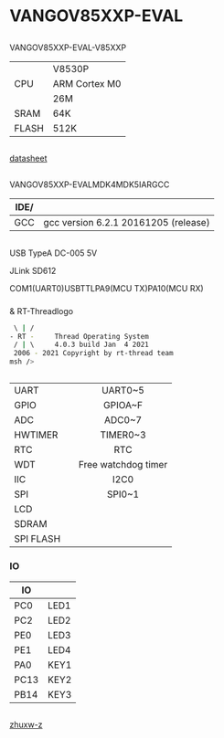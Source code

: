 # VANGOV85XXP-EVAL

## 

VANGOV85XXP-EVAL-V85XXP

|       |           |
| --------- | ------------- |
|   | V8530P        |
| CPU       | ARM Cortex M0 |
|       | 26M           |
| SRAM  | 64K           |
| FLASH | 512K          |

## 

[](http://www.vangotech.com/product.php?areas=0&bigs=1&smalls=4&id=65)
[datasheet](http://www.vangotech.com/uploadpic/162798394156.pdf)

## 

VANGOV85XXP-EVALMDK4MDK5IARGCC

| IDE/ |                    |
| ---------- | ---------------------------- |
| GCC        |gcc version 6.2.1 20161205 (release) |

## 

 USB TypeA  DC-005  5V 

 JLink  SD612 

COM1(UART0)USBTTLPA9(MCU TX)PA10(MCU RX)

### 

 & RT-Threadlogo

```bash
 \ | /
- RT -     Thread Operating System
 / | \     4.0.3 build Jan  4 2021
 2006 - 2021 Copyright by rt-thread team
msh />
```
## 

|       |  |                        |
| --------- | -------- | :------------------------: |
| UART      |      |          UART0~5           |
| GPIO      |      |          GPIOA~F           |
| ADC       |    |          ADC0~7            |
| HWTIMER   |    |          TIMER0~3          |
| RTC       |    |          RTC               |
| WDT       |    |    Free watchdog timer     |
| IIC       |    |          I2C0              |
| SPI       |    |          SPI0~1            |
| LCD       |    |                            |
| SDRAM     |    |                            |
| SPI FLASH |    |                            |

### IO

| IO |   |
| ---- | -------------- |
| PC0  | LED1           |
| PC2  | LED2           |
| PE0  | LED3           |
| PE1  | LED4           |
| PA0  | KEY1           |
| PC13 | KEY2           |
| PB14 | KEY3           |

## 

[zhuxw-z](https://github.com/zhuxw-z)
